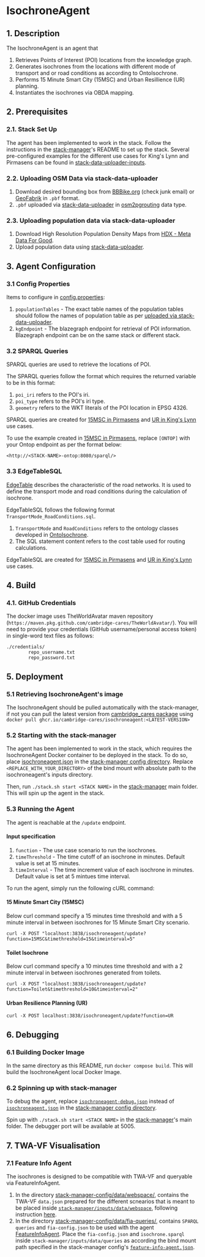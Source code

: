 # IsochroneAgent
## 1. Description
The IsochroneAgent is an agent that
1) Retrieves Points of Interest (POI) locations from the knowledge graph.
2) Generates isochrones from the locations with different mode of transport and or road conditions as according to OntoIsochrone. 
3) Performs 15 Minute Smart City (15MSC) and Urban Resillience (UR) planning. 
4) Instantiates the isochrones via OBDA mapping. 

## 2. Prerequisites
### 2.1. Stack Set Up
The agent has been implemented to work in the stack. Follow the instructions in the [stack-manager]'s README to set up the stack. Several pre-configured examples for the different use cases for King's Lynn and Pirmasens can be found in [stack-data-uploader-inputs](stack-data-uploader-inputs/).
 
### 2.2. Uploading OSM Data via stack-data-uploader
1) Download desired bounding box from [BBBike.org](https://extract.bbbike.org/) (check junk email) or [GeoFabrik](https://download.geofabrik.de/) in `.pbf` format.
2) `.pbf` uploaded via [stack-data-uploader] in [osm2pgrouting](https://github.com/cambridge-cares/TheWorldAvatar/tree/main/Deploy/stacks/dynamic/stack-data-uploader#osm-data) data type.

### 2.3. Uploading population data via stack-data-uploader
1) Download High Resolution Population Density Maps from [HDX - Meta Data For Good](https://data.humdata.org/dataset/germany-high-resolution-population-density-maps-demographic-estimates?).
2) Upload population data using [stack-data-uploader].

## 3. Agent Configuration 
### 3.1 Config Properties
Items to configure in [config.properties](inputs/config.properties): 
1) `populationTables` - The exact table names of the population tables should follow the names of population table as per [uploaded via stack-data-uploader](#23-uploading-population-data-via-stack-data-uploader). 
2) `kgEndpoint` - The blazegraph endpoint for retrieval of POI information. Blazegraph endpoint can be on the same stack or different stack.

### 3.2 SPARQL Queries
SPARQL queries are used to retrieve the locations of POI. 

The SPARQL queries follow the format which requires the returned variable to be in this format: 
1) `poi_iri` refers to the POI's iri. 
2) `poi_type` refers to the POI's iri type. 
3) `geometry` refers to the WKT literals of the POI location in EPSG 4326. 

SPARQL queries are created for [15MSC in Pirmasens](inputs/15MSC/POIqueries/) and [UR in King's Lynn](inputs/UR/POIqueries/) use cases.

To use the example created in [15MSC in Pirmasens](inputs/15MSC/POIqueries/), replace `[ONTOP]` with your Ontop endpoint as per the format below: 
```
<http://<STACK-NAME>-ontop:8080/sparql/>
```

### 3.3 EdgeTableSQL
[EdgeTable](https://docs.pgrouting.org/2.5/en/pgRouting-concepts.html#description-of-the-edges-sql-query-for-dijkstra-like-functions) describes the characteristic of the road networks. It is used to define the transport mode and road conditions during the calculation of isochrone. 

EdgeTableSQL follows the following format `TransportMode_RoadConditions.sql`.
1) `TransportMode` and `RoadConditions` refers to the ontology classes developed in [OntoIsochrone](https://github.com/cambridge-cares/TheWorldAvatar/blob/main/JPS_Ontology/ontology/ontoisochrone/OntoIsochrone.owl).
2) The SQL statement content refers to the cost table used for routing calculations. 

EdgeTableSQL are created for [15MSC in Pirmasens](inputs/15MSC/edgesSQLTable/) and [UR in King's Lynn](inputs/UR/edgesSQLTable/) use cases. 

## 4. Build
### 4.1. GitHub Credentials
The docker image uses TheWorldAvatar maven repository (`https://maven.pkg.github.com/cambridge-cares/TheWorldAvatar/`).
You will need to provide your credentials (GitHub username/personal access token) in single-word text files as follows:
```
./credentials/
        repo_username.txt
        repo_password.txt
```

## 5. Deployment
### 5.1 Retrieving IsochroneAgent's image
The IsochroneAgent should be pulled automatically with the stack-manager, if not you can pull the latest version from [cambridge_cares package](https://github.com/orgs/cambridge-cares/packages/container/package/isochroneagent) using `docker pull ghcr.io/cambridge-cares/isochroneagent:<LATEST-VERSION>`

### 5.2 Starting with the stack-manager
The agent has been implemented to work in the stack, which requires the IsochroneAgent Docker container to be deployed in the stack. To do so, place [isochroneagent.json](stack-manager-input-config/isochroneagent.json) in the [stack-manager config directory]. Replace `<REPLACE_WITH_YOUR_DIRECTORY>` of the bind mount with absolute path to the isochroneagent's inputs directory.   

Then, run `./stack.sh start <STACK NAME>` in the [stack-manager] main folder. This will spin up the agent in the stack.

### 5.3 Running the Agent
The agent is reachable at the `/update` endpoint.
#### Input specification
1) `function` - The use case scenario to run the isochrones. 
1) `timeThreshold` - The time cutoff of an isochrone in minutes. Default value is set at 15 minutes. 
2) `timeInterval` - The time increment value of each isochrone in minutes. Default value is set at 5 mintues time interval. 

To run the agent, simply run the following cURL command:

#### 15 Minute Smart City (15MSC)
Below curl command specify a 15 minutes time threshold and with a 5 minute interval in between isochrones for 15 Minute Smart City scenario. 
```
curl -X POST "localhost:3838/isochroneagent/update?function=15MSC&timethreshold=15&timeinterval=5"
```

#### Toilet Isochrone
Below curl command specify a 10 minutes time threshold and with a 2 minute interval in between isochrones generated from toilets.
```
curl -X POST "localhost:3838/isochroneagent/update?function=Toilet&timethreshold=10&timeinterval=2"
```

#### Urban Resilience Planning (UR)
```
curl -X POST localhost:3838/isochroneagent/update?function=UR
```


## 6. Debugging
### 6.1 Building Docker Image
In the same directory as this README, run `docker compose build`. This will build the IsochroneAgent local Docker Image. 

### 6.2 Spinning up with stack-manager
To debug the agent, replace [`isochroneagent-debug.json`](stack-manager-input-config/isochroneagent-debug.json) instead of [`isochroneagent.json`](stack-manager-input-config/isochroneagent.json) in the [stack-manager config directory]. 

Spin up with `./stack.sh start <STACK NAME>` in the [stack-manager]'s main folder.
The debugger port will be available at 5005.

## 7. TWA-VF Visualisation
### 7.1 Feature Info Agent
The isochrones is designed to be compatible with TWA-VF and queryable via FeatureInfoAgent.

1) In the directory [stack-manager-config/data/webspace/](stack-manager-config/data/webspace/), contains the TWA-VF `data.json` prepared for the different scnearios that is meant to be placed inside [`stack-manager/inputs/data/webspace`](https://github.com/cambridge-cares/TheWorldAvatar/tree/main/Deploy/stacks/dynamic/stack-manager/inputs/data), following instruction [here](https://github.com/cambridge-cares/TheWorldAvatar/tree/main/Deploy/stacks/dynamic/stack-manager#example---including-a-visualisation).
2) In the directory [stack-manager-config/data/fia-queries/](stack-manager-config/data/fia-queries/), contains `SPARQL queries` and `fia-config.json` to be used with the agent [FeatureInfoAgent](https://github.com/cambridge-cares/TheWorldAvatar/tree/main/Agents/FeatureInfoAgent#configuration).  Place the `fia-config.json` and `isochrone.sparql` inside `stack-manager/inputs/data/queries` as according the bind mount path specified in the stack-manager config's [`feature-info-agent.json`](https://github.com/cambridge-cares/TheWorldAvatar/blob/main/Agents/FeatureInfoAgent/sample/feature-info-agent.json).




[stack-data-uploader]: https://github.com/cambridge-cares/TheWorldAvatar/tree/main/Deploy/stacks/dynamic/stack-data-uploader
[stack-manager]: https://github.com/cambridge-cares/TheWorldAvatar/tree/main/Deploy/stacks/dynamic/stack-manager
[stack-manager config directory]: https://github.com/cambridge-cares/TheWorldAvatar/tree/main/Deploy/stacks/dynamic/stack-manager/inputs/config/services
[inputs]: stack-data-uploader-inputs/

